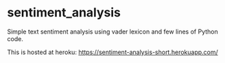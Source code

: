 # sentiment_analysis
Simple text sentiment analysis using vader lexicon and few lines of Python code.

This is hosted at heroku: https://sentiment-analysis-short.herokuapp.com/
